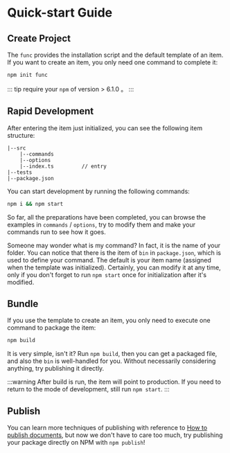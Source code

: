 
# Quick-start Guide
## Create Project
The `func` provides the installation script and the default template of an item. 
If you want to create an item, you only need one command to complete it:

```bash
npm init func
```
::: tip
require your `npm` of version > 6.1.0 。
:::

## Rapid Development

After entering the item just initialized, you can see the following item structure:

```
|--src
    |--commands         
    |--options          
    |--index.ts         // entry
|--tests
|--package.json
```

You can start development by running the following commands:
```bash
npm i && npm start
```

So far, all the preparations have been completed, you can browse the examples in `commands` / `options`, 
try to modify them and make your commands run to see how it goes.

Someone may wonder what is my command? 
In fact, it is the name of your folder. You can notice that there is the item of `bin` in `package.json`, which is used to define your command.
The default is your item name (assigned when the template was initialized). 
Certainly, you can modify it at any time, only if you don't forget to run `npm start` once for initialization after it's modified.

## Bundle

If you use the template to create an item, you only need to execute one command to package the item:

```bash
npm build
```
It is very simple, isn't it? Run `npm build`, then you can get a packaged file, and also the `bin` is well-handled for you. 
Without necessarily considering anything, try publishing it directly.

:::warning
After build is run, the item will point to production. If you need to return to the mode of development, still run `npm start`.
:::

## Publish

You can learn more techniques of publishing with reference to [How to publish documents](/publish.md), 
but now we don't have to care too much, try publishing your package directly on NPM with `npm publish`!
